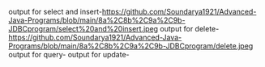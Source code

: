 output for select and insert-https://github.com/Soundarya1921/Advanced-Java-Programs/blob/main/8a%2C8b%2C9a%2C9b-JDBCprogram/select%20and%20insert.jpeg
output for delete-https://github.com/Soundarya1921/Advanced-Java-Programs/blob/main/8a%2C8b%2C9a%2C9b-JDBCprogram/delete.jpeg
output for query-
output for update-
